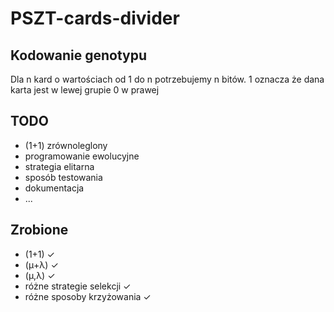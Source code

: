 # PSZT-cards-divider

## Kodowanie genotypu
Dla n kard o wartościach od 1 do n potrzebujemy n bitów. 
1 oznacza że dana karta jest w lewej grupie
0 w prawej

## TODO
* (1+1) zrównoleglony
* programowanie ewolucyjne
* strategia elitarna
* sposób testowania
* dokumentacja
* ...


## Zrobione
* (1+1) ✓
* (μ+λ) ✓
* (μ,λ) ✓
* różne strategie selekcji ✓
* różne sposoby krzyżowania ✓
